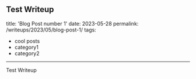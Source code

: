 Test Writeup
---
title: 'Blog Post number 1'
date: 2023-05-28
permalink: /writeups/2023/05/blog-post-1/
tags:
  - cool posts
  - category1
  - category2
---
Test Writeup
